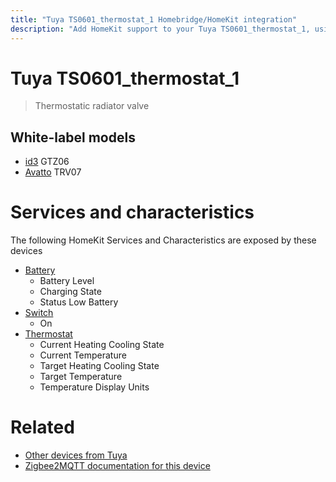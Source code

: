 ```yaml
---
title: "Tuya TS0601_thermostat_1 Homebridge/HomeKit integration"
description: "Add HomeKit support to your Tuya TS0601_thermostat_1, using Homebridge, Zigbee2MQTT and homebridge-z2m."
---
```

<!---
This file has been GENERATED using src/docgen/docgen.ts
DO NOT EDIT THIS FILE MANUALLY!
-->
# Tuya TS0601_thermostat_1
> Thermostatic radiator valve


## White-label models
* [id3](../index.md#id3) GTZ06
* [Avatto](../index.md#avatto) TRV07

# Services and characteristics
The following HomeKit Services and Characteristics are exposed by
these devices

* [Battery](../../battery.md)
  * Battery Level
  * Charging State
  * Status Low Battery
* [Switch](../../switch.md)
  * On
* [Thermostat](../../climate.md)
  * Current Heating Cooling State
  * Current Temperature
  * Target Heating Cooling State
  * Target Temperature
  * Temperature Display Units


# Related
* [Other devices from Tuya](../index.md#tuya)
* [Zigbee2MQTT documentation for this device](https://www.zigbee2mqtt.io/devices/TS0601_thermostat_1.html)